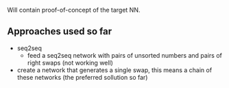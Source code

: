 Will contain proof-of-concept of the target NN.

Approaches used so far
----------------------
* seq2seq 
  - feed a seq2seq network with pairs of unsorted numbers and pairs of right swaps (not working well)
* create a network that generates a single swap, this means a chain of these networks (the preferred sollution so far)
